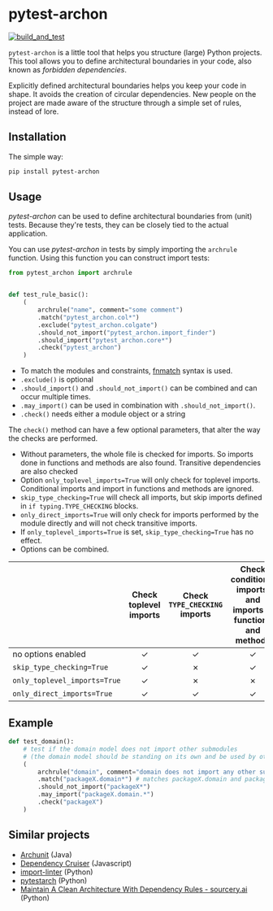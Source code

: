 # pytest-archon

[![build_and_test](https://github.com/jwbargsten/pytest-archon/actions/workflows/tests.yml/badge.svg)](https://github.com/jwbargsten/pytest-archon/actions/workflows/tests.yml)

`pytest-archon` is a little tool that helps you structure (large) Python projects. This
tool allows you to define architectural boundaries in your code, also known as
_forbidden dependencies_.

Explicitly defined architectural boundaries helps you keep your code in shape. It avoids
the creation of circular dependencies. New people on the project are made aware of the
structure through a simple set of rules, instead of lore.

## Installation

The simple way:

```sh
pip install pytest-archon
```

## Usage

_pytest-archon_ can be used to define architectural boundaries from (unit) tests. Because
they're tests, they can be closely tied to the actual application.

You can use _pytest-archon_ in tests by simply importing the `archrule` function. Using
this function you can construct import tests:

```python
from pytest_archon import archrule


def test_rule_basic():
    (
        archrule("name", comment="some comment")
        .match("pytest_archon.col*")
        .exclude("pytest_archon.colgate")
        .should_not_import("pytest_archon.import_finder")
        .should_import("pytest_archon.core*")
        .check("pytest_archon")
    )
```

- To match the modules and constraints,
  [fnmatch](https://docs.python.org/3/library/fnmatch.html) syntax is used.
- `.exclude()` is optional
- `.should_import()` and `.should_not_import()` can be combined and can occur multiple
  times.
- `.may_import()` can be used in combination with `.should_not_import()`.
- `.check()` needs either a module object or a string

The `check()` method can have a few optional parameters, that alter the way the checks are performed.

* Without parameters, the whole file is checked for imports. So imports done in functions and methods are also found. Transitive dependencies are also checked
* Option `only_toplevel_imports=True` will only check for toplevel imports. Conditional imports and import in functions and methods are ignored.
* `skip_type_checking=True` will check all imports, but skip imports defined in `if typing.TYPE_CHECKING` blocks.
* `only_direct_imports=True` will only check for imports performed by the module directly and will not check transitive imports.
* If  `only_toplevel_imports=True`  is set, `skip_type_checking=True` has no effect.
* Options can be combined.

|   | Check toplevel imports | Check `TYPE_CHECKING` imports | Check conditional imports, and imports in functions and methods | Check transitive imports |
|---|:---:|:---:|:---:|:---:|
| no options enabled | ✓  | ✓ | ✓  | ✓  |
| `skip_type_checking=True` | ✓  | ✗ | ✓  | ✓  |
| `only_toplevel_imports=True` | ✓  | ✗ | ✗ | ✓  |
| `only_direct_imports=True` | ✓  | ✓  | ✓  | ✗ |


## Example

```python
def test_domain():
    # test if the domain model does not import other submodules
    # (the domain model should be standing on its own and be used by other modules)
    (
        archrule("domain", comment="domain does not import any other submodules")
        .match("packageX.domain*") # matches packageX.domain and packageX.domain.*
        .should_not_import("packageX*")
        .may_import("packageX.domain.*")
        .check("packageX")
    )
```

## Similar projects

- [Archunit](https://www.archunit.org/) (Java)
- [Dependency Cruiser](https://github.com/sverweij/dependency-cruiser) (Javascript)
- [import-linter](https://github.com/seddonym/import-linter) (Python)
- [pytestarch](https://pypi.org/project/pytestarch/) (Python)
- [Maintain A Clean Architecture With Dependency Rules - sourcery.ai](https://sourcery.ai/blog/dependency-rules/) (Python)
